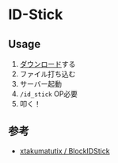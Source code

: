 # ID-Stick

## Usage
1. [ダウンロード](https://github.com/Meru92/ID-Stick/releases)する
2. ファイル打ち込む
3. サーバー起動
4. `/id_stick` OP必要
5. 叩く！

## 参考
- [xtakumatutix / BlockIDStick](https://github.com/xtakumatutix/BlockIDStick)